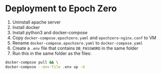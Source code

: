 # Deployment to Epoch Zero

1. Uninstall apache server
2. Install docker
3. Install python3 and docker-compose
3. Copy `docker-compose.epochzero.yaml` and `epochzero-nginx.conf` to VM
4. Rename `docker-compose.epochzero.yaml` to `docker-compose.yaml`
5. Create a `.env` file that contains `DB_PASSWORD` in the same folder
6. Run this in the same folder as the files:

```sh
docker-compose pull && \
docker-compose --env-file .env up -d
```
